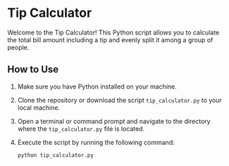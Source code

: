 # Tip Calculator

Welcome to the Tip Calculator! This Python script allows you to calculate the total bill amount including a tip and evenly split it among a group of people.

## How to Use

1. Make sure you have Python installed on your machine.

2. Clone the repository or download the script `tip_calculator.py` to your local machine.

3. Open a terminal or command prompt and navigate to the directory where the `tip_calculator.py` file is located.

4. Execute the script by running the following command:

   ```bash
   python tip_calculator.py
